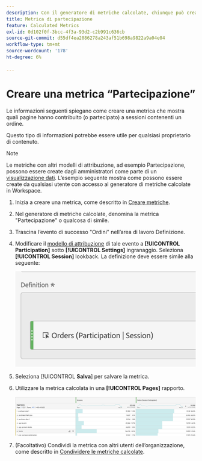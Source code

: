 ```yaml
---
description: Con il generatore di metriche calcolate, chiunque può creare una metrica di partecipazione.
title: Metrica di partecipazione
feature: Calculated Metrics
exl-id: 0d102f0f-3bcc-4f3a-93d2-c2b991c636cb
source-git-commit: d55df4ea2086278a243af51b698a9822a9a04e04
workflow-type: tm+mt
source-wordcount: '178'
ht-degree: 6%

---
```


# Creare una metrica “Partecipazione”

Le informazioni seguenti spiegano come creare una metrica che mostra quali pagine hanno contribuito (o partecipato) a sessioni contenenti un ordine.

Questo tipo di informazioni potrebbe essere utile per qualsiasi proprietario di contenuto.

>[!NOTE]
>
>Le metriche con altri modelli di attribuzione, ad esempio Partecipazione, possono essere create dagli amministratori come parte di un [visualizzazione dati](https://experienceleague.adobe.com/docs/analytics-platform/using/cja-dataviews/data-views.html?lang=it). L’esempio seguente mostra come possono essere create da qualsiasi utente con accesso al generatore di metriche calcolate in Workspace.

1. Inizia a creare una metrica, come descritto in [Creare metriche](/help/components/calc-metrics/cm-workflow/cm-build-metrics.md).
1. Nel generatore di metriche calcolate, denomina la metrica &quot;Partecipazione&quot; o qualcosa di simile.
1. Trascina l’evento di successo &quot;Ordini&quot; nell’area di lavoro Definizione.
1. Modificare il [modello di attribuzione](/help/components/calc-metrics/cm-workflow/m-metric-type-alloc.md) di tale evento a **[!UICONTROL Participation]** sotto **[!UICONTROL Settings]** ingranaggio. Seleziona **[!UICONTROL Session]** lookback. La definizione deve essere simile alla seguente:

   ![](assets/participation.png)

1. Seleziona [!UICONTROL **Salva**] per salvare la metrica.
1. Utilizzare la metrica calcolata in una **[!UICONTROL Pages]** rapporto.

   ![](assets/participation-pages.png)

1. (Facoltativo) Condividi la metrica con altri utenti dell’organizzazione, come descritto in [Condividere le metriche calcolate](/help/components/calc-metrics/cm-workflow/cm-sharing.md).
